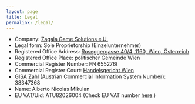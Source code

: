 ```yaml
---
layout: page
title: Legal
permalink: /legal/
---
```


- Company: [Zagala Game Solutions e.U.](https://justizonline.gv.at/jop/web/firmenbuchabfrage/655276t_1)
- Legal form: Sole Proprietorship (Einzelunternehmer)
- Registered Office Address: [Roseggergasse 40/4, 1160, Wien, Österreich](https://www.google.com/maps/place/Roseggergasse+40,+1160+Wien/)
- Registered Office Place: politischer Gemeinde Wien
- Commercial Register Number: FN 655276t
- Commercial Register Court: [Handelsgericht Wien](https://www.justiz.gv.at/hg-wien/handelsgericht-wien.26d.de.html)
- GISA Zahl (Austrian Commercial Information System Number): 38347368
- Name: Alberto Nicolas Mikulan
- EU VAT/Uid: ATU82026004 (Check EU VAT number [here](https://europa.eu/youreurope/business/taxation/vat/check-vat-number-vies/index_en.htm).)



<!--

All companies registered in the Commercial Register, regardless of their legal form, must provide the following information on their business letters, order forms and emails addressed to a specific recipient, as well as on their websites:

company
Legal form
Registered office according to the commercial register
Commercial register number
Commercial Register Court
Sole proprietors must also state their name if it differs from the company name

-->